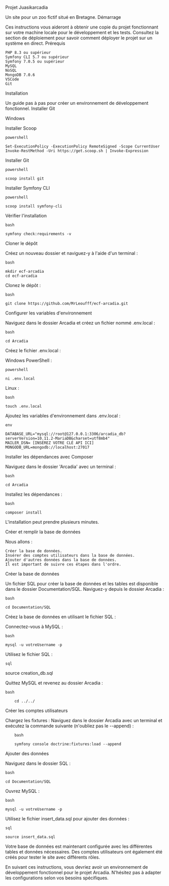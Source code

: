 Projet Juasikarcadia

Un site pour un zoo fictif situé en Bretagne.
Démarrage

Ces instructions vous aideront à obtenir une copie du projet fonctionnant sur votre machine locale pour le développement et les tests. Consultez la section de déploiement pour savoir comment déployer le projet sur un système en direct.
Prérequis

    PHP 8.3 ou supérieur
    Symfony CLI 5.7 ou supérieur
    Symfony 7.0.5 ou supérieur
    MySQL
    NoSQL
    MongoDB 7.0.6
    VSCode
    Git

Installation

Un guide pas à pas pour créer un environnement de développement fonctionnel.
Installer Git

Windows

Installer Scoop

    powershell

    Set-ExecutionPolicy -ExecutionPolicy RemoteSigned -Scope CurrentUser
    Invoke-RestMethod -Uri https://get.scoop.sh | Invoke-Expression

Installer Git

    powershell

    scoop install git

Installer Symfony CLI

    powershell

    scoop install symfony-cli

Vérifier l'installation

    bash

    symfony check:requirements -v

Cloner le dépôt

Créez un nouveau dossier et naviguez-y à l'aide d'un terminal :

    bash

    mkdir ecf-arcadia
    cd ecf-arcadia

Clonez le dépôt :

    bash

    git clone https://github.com/MrLeoufff/ecf-arcadia.git

Configurer les variables d'environnement

Naviguez dans le dossier Arcadia et créez un fichier nommé .env.local :

    bash

    cd Arcadia

Créez le fichier .env.local :

Windows PowerShell :

    powershell

    ni .env.local

Linux :

    bash

    touch .env.local

Ajoutez les variables d'environnement dans .env.local :

    env

    DATABASE_URL="mysql://root@127.0.0.1:3306/arcadia_db?serverVersion=10.11.2-MariaDB&charset=utf8mb4"
    MAILER_DSN= [INSÉREZ VOTRE CLÉ API ICI]
    MONGODB_URL=mongodb://localhost:27017

Installer les dépendances avec Composer

Naviguez dans le dossier 'Arcadia' avec un terminal :

    bash

    cd Arcadia

Installez les dépendances :

    bash

    composer install

L'installation peut prendre plusieurs minutes.

Créer et remplir la base de données

Nous allons :

    Créer la base de données.
    Insérer des comptes utilisateurs dans la base de données.
    Ajouter d'autres données dans la base de données.
    Il est important de suivre ces étapes dans l'ordre.

Créer la base de données

Un fichier SQL pour créer la base de données et les tables est disponible dans le dossier Documentation/SQL. Naviguez-y depuis le dossier Arcadia :

    bash

    cd Documentation/SQL

Créez la base de données en utilisant le fichier SQL :

Connectez-vous à MySQL :

    bash

    mysql -u votreUsername -p

Utilisez le fichier SQL :

    sql

source creation_db.sql

Quittez MySQL et revenez au dossier Arcadia :

    bash

        cd ../../

Créer les comptes utilisateurs

Chargez les fixtures :
Naviguez dans le dossier Arcadia avec un terminal et exécutez la commande suivante (n'oubliez pas le --append) :

        bash

        symfony console doctrine:fixtures:load --append

Ajouter des données

Naviguez dans le dossier SQL :

    bash

    cd Documentation/SQL

Ouvrez MySQL :

    bash

    mysql -u votreUsername -p

Utilisez le fichier insert_data.sql pour ajouter des données :

    sql

    source insert_data.sql

Votre base de données est maintenant configurée avec les différentes tables et données nécessaires. Des comptes utilisateurs ont également été créés pour tester le site avec différents rôles.

En suivant ces instructions, vous devriez avoir un environnement de développement fonctionnel pour le projet Arcadia. N'hésitez pas à adapter les configurations selon vos besoins spécifiques.